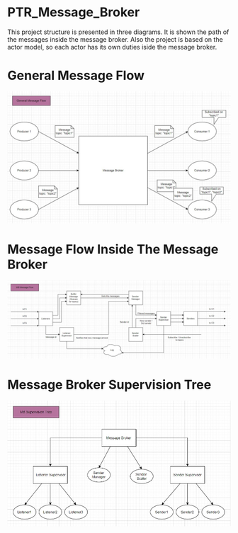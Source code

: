 # PTR_Message_Broker
This project structure is presented in three diagrams. It is shown the path of the messages inside the message broker. Also the project is based on the actor model, so each actor has its own duties iside the message broker.

# General Message Flow
![](documentation/General_Message_Flow.jpg)

# Message Flow Inside The Message Broker
![](documentation/MB_Message_Flow.jpg)

# Message Broker Supervision Tree
![](documentation/MB_Supervision_Tree.jpg)
